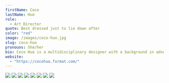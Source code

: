 ```yaml
---
firstName: Coco
lastName: Huo
role:
  - Art Director
quote: Best dressed just to lie down after
color: "red"
image: /images/coco-huo.jpg
slug: coco-huo
pronouns: She/her
bio: Coco Huo is a multidisciplinary designer with a background in advertising and a growing focus on interactive and user-centered design. Her practice blends cultural storytelling, branding, and emerging media to craft thoughtful visual experiences. Whether designing physical packaging or prototyping playful UX concepts, Coco is drawn to work that connects people through everyday encounters.
website:
  - "https://cocohuo.format.com/"
---
```


![](/media/coco-huo/1.jpg)
![](/media/coco-huo/2.jpg)
![](/media/coco-huo/3.jpg)
![](/media/coco-huo/4.jpg)
![](/media/coco-huo/5.jpg)
![](/media/coco-huo/6.jpg)
![](/media/coco-huo/7.jpg)
![](/media/coco-huo/8.jpg)
